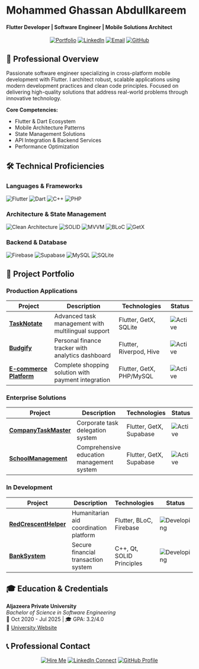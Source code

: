 # Mohammed Ghassan Abdullkareem
#### Flutter Developer | Software Engineer | Mobile Solutions Architect

<div align="center">
  
[![Portfolio](https://img.shields.io/badge/🌐_Portfolio-4285F4?style=for-the-badge&logo=google-chrome&logoColor=white)](https://yourportfolio.com)
[![LinkedIn](https://img.shields.io/badge/LinkedIn-0077B5?style=for-the-badge&logo=linkedin&logoColor=white)](https://linkedin.com/in/mohammed-abdullkareem-02a965330)
[![Email](https://img.shields.io/badge/Email-D14836?style=for-the-badge&logo=gmail&logoColor=white)](mailto:sonsabdulkareem@gmail.com)
[![GitHub](https://img.shields.io/badge/GitHub-181717?style=for-the-badge&logo=github&logoColor=white)](https://github.com/MegoABKM)

</div>

## 🚀 Professional Overview

Passionate software engineer specializing in cross-platform mobile development with Flutter. I architect robust, scalable applications using modern development practices and clean code principles. Focused on delivering high-quality solutions that address real-world problems through innovative technology.

**Core Competencies:**
- Flutter & Dart Ecosystem
- Mobile Architecture Patterns
- State Management Solutions
- API Integration & Backend Services
- Performance Optimization

## 🛠 Technical Proficiencies

### Languages & Frameworks
<p>
  <img src="https://img.shields.io/badge/Flutter-02569B?style=for-the-badge&logo=flutter&logoColor=white" alt="Flutter">
  <img src="https://img.shields.io/badge/Dart-0175C2?style=for-the-badge&logo=dart&logoColor=white" alt="Dart">
  <img src="https://img.shields.io/badge/C++-00599C?style=for-the-badge&logo=cplusplus&logoColor=white" alt="C++">
  <img src="https://img.shields.io/badge/PHP-777BB4?style=for-the-badge&logo=php&logoColor=white" alt="PHP">
</p>

### Architecture & State Management
<p>
  <img src="https://img.shields.io/badge/Clean_Architecture-6DB33F?style=for-the-badge&logoColor=white" alt="Clean Architecture">
  <img src="https://img.shields.io/badge/SOLID-FF6D00?style=for-the-badge&logoColor=white" alt="SOLID">
  <img src="https://img.shields.io/badge/MVVM-5C2D91?style=for-the-badge&logoColor=white" alt="MVVM">
  <img src="https://img.shields.io/badge/BLoC-02569B?style=for-the-badge&logo=flutter&logoColor=white" alt="BLoC">
  <img src="https://img.shields.io/badge/GetX-6DB33F?style=for-the-badge&logo=flutter&logoColor=white" alt="GetX">
</p>

### Backend & Database
<p>
  <img src="https://img.shields.io/badge/Firebase-FFCA28?style=for-the-badge&logo=firebase&logoColor=black" alt="Firebase">
  <img src="https://img.shields.io/badge/Supabase-3FCF8E?style=for-the-badge&logo=supabase&logoColor=white" alt="Supabase">
  <img src="https://img.shields.io/badge/MySQL-4479A1?style=for-the-badge&logo=mysql&logoColor=white" alt="MySQL">
  <img src="https://img.shields.io/badge/SQLite-003B57?style=for-the-badge&logo=sqlite&logoColor=white" alt="SQLite">
</p>

## 💼 Project Portfolio

### Production Applications

| Project | Description | Technologies | Status |
|---------|-------------|--------------|--------|
| **[TaskNotate](https://github.com/MegoABKM/TaskNotate)** | Advanced task management with multilingual support | Flutter, GetX, SQLite | ![Active](https://img.shields.io/badge/Active-3DDC84?style=flat) |
| **[Budgify](https://github.com/MegoABKM/Budgify)** | Personal finance tracker with analytics dashboard | Flutter, Riverpod, Hive | ![Active](https://img.shields.io/badge/Active-3DDC84?style=flat) |
| **[E-commerce Platform](https://github.com/MegoABKM/E-commerce)** | Complete shopping solution with payment integration | Flutter, GetX, PHP/MySQL | ![Active](https://img.shields.io/badge/Active-3DDC84?style=flat) |

### Enterprise Solutions

| Project | Description | Technologies | Status |
|---------|-------------|--------------|--------|
| **[CompanyTaskMaster](https://github.com/MegoABKM/CompanyTaskMaster)** | Corporate task delegation system | Flutter, GetX, Supabase | ![Active](https://img.shields.io/badge/Active-3DDC84?style=flat) |
| **[SchoolManagement](https://github.com/MegoABKM/SchoolManagement)** | Comprehensive education management system | Flutter, GetX, Supabase | ![Active](https://img.shields.io/badge/Active-3DDC84?style=flat) |

### In Development

| Project | Description | Technologies | Status |
|---------|-------------|--------------|--------|
| **[RedCrescentHelper](https://github.com/MegoABKM/RedCrescentHelper)** | Humanitarian aid coordination platform | Flutter, BLoC, Firebase | ![Developing](https://img.shields.io/badge/Developing-FFCA28?style=flat) |
| **[BankSystem](https://github.com/MegoABKM/BankSystem)** | Secure financial transaction system | C++, Qt, SOLID Principles | ![Developing](https://img.shields.io/badge/Developing-FFCA28?style=flat) |

## 🎓 Education & Credentials

**Aljazeera Private University**  
*Bachelor of Science in Software Engineering*  
📅 Oct 2020 - Jul 2025 | 🎓 GPA: 3.2/4.0  
🔗 [University Website](https://jude.edu.sy/)

## 📞 Professional Contact

<div align="center">

[![Hire Me](https://img.shields.io/badge/📞_Hire_Me-4285F4?style=for-the-badge&logoColor=white)](mailto:sonsabdulkareem@gmail.com)
[![LinkedIn Connect](https://img.shields.io/badge/🤝_Connect-0077B5?style=for-the-badge&logo=linkedin&logoColor=white)](https://linkedin.com/in/mohammed-abdullkareem-02a965330)
[![GitHub Profile](https://img.shields.io/badge/💻_GitHub-181717?style=for-the-badge&logo=github&logoColor=white)](https://github.com/MegoABKM)

</div>
